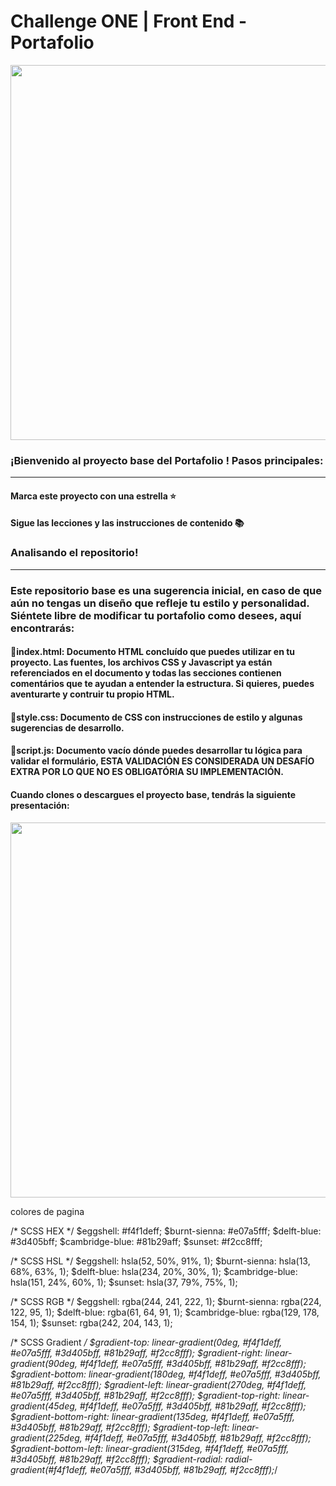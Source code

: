 # Challenge ONE | Front End -  Portafolio

<p align="center" >
     <img width="600" heigth="600" src="https://user-images.githubusercontent.com/101413385/169097543-d5ada41e-7db8-481d-9d89-cef4efdf7e05.png">
</p>


### ¡Bienvenido al proyecto base del Portafolio ! Pasos principales:
---
#### Marca este proyecto con una estrella ⭐
#### Sigue las lecciones y las instrucciones de contenido 📚

### Analisando el repositorio!
---
### Este repositorio base es una sugerencia inicial, en caso de que aún no tengas un diseño que refleje tu estilo y personalidad. Siéntete libre de modificar tu portafolio como desees, aquí encontrarás:
#### 🔹index.html: Documento HTML concluído que puedes utilizar en tu proyecto. Las fuentes, los archivos CSS y Javascript ya están referenciados en el documento y todas las secciones contienen comentários que te ayudan a entender la estructura. Si quieres, puedes aventurarte y contruir tu propio HTML.
#### 🔹style.css: Documento de CSS con instrucciones de estilo y algunas sugerencias de desarrollo.
#### 🔹script.js: Documento vacío dónde puedes desarrollar tu lógica para validar el formulário, ESTA VALIDACIÓN ES CONSIDERADA UN DESAFÍO EXTRA POR LO QUE NO ES OBLIGATÓRIA SU IMPLEMENTACIÓN.

#### Cuando clones o descargues el proyecto base, tendrás la siguiente presentación:
<p align="center" >
     <img width="600" heigth="600" src="https://user-images.githubusercontent.com/101413385/169064699-f268715c-822c-4335-b066-97a1bc1ea8e1.png">
</p>


colores de pagina



/* SCSS HEX */
$eggshell: #f4f1deff;
$burnt-sienna: #e07a5fff;
$delft-blue: #3d405bff;
$cambridge-blue: #81b29aff;
$sunset: #f2cc8fff;

/* SCSS HSL */
$eggshell: hsla(52, 50%, 91%, 1);
$burnt-sienna: hsla(13, 68%, 63%, 1);
$delft-blue: hsla(234, 20%, 30%, 1);
$cambridge-blue: hsla(151, 24%, 60%, 1);
$sunset: hsla(37, 79%, 75%, 1);

/* SCSS RGB */
$eggshell: rgba(244, 241, 222, 1);
$burnt-sienna: rgba(224, 122, 95, 1);
$delft-blue: rgba(61, 64, 91, 1);
$cambridge-blue: rgba(129, 178, 154, 1);
$sunset: rgba(242, 204, 143, 1);

/* SCSS Gradient */
$gradient-top: linear-gradient(0deg, #f4f1deff, #e07a5fff, #3d405bff, #81b29aff, #f2cc8fff);
$gradient-right: linear-gradient(90deg, #f4f1deff, #e07a5fff, #3d405bff, #81b29aff, #f2cc8fff);
$gradient-bottom: linear-gradient(180deg, #f4f1deff, #e07a5fff, #3d405bff, #81b29aff, #f2cc8fff);
$gradient-left: linear-gradient(270deg, #f4f1deff, #e07a5fff, #3d405bff, #81b29aff, #f2cc8fff);
$gradient-top-right: linear-gradient(45deg, #f4f1deff, #e07a5fff, #3d405bff, #81b29aff, #f2cc8fff);
$gradient-bottom-right: linear-gradient(135deg, #f4f1deff, #e07a5fff, #3d405bff, #81b29aff, #f2cc8fff);
$gradient-top-left: linear-gradient(225deg, #f4f1deff, #e07a5fff, #3d405bff, #81b29aff, #f2cc8fff);
$gradient-bottom-left: linear-gradient(315deg, #f4f1deff, #e07a5fff, #3d405bff, #81b29aff, #f2cc8fff);
$gradient-radial: radial-gradient(#f4f1deff, #e07a5fff, #3d405bff, #81b29aff, #f2cc8fff);*/